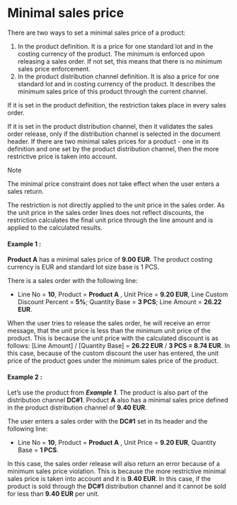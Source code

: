 # Minimal sales price

There are two ways to set a minimal sales price of a product:
 
1.  In the product definition. It is a price for one standard lot and in the costing currency of the product. The minimum is enforced upon releasing a sales order. If not set, this means that there is no minimum sales price enforcement.
2.  In the product distribution channel definition. It is also a price for one standard lot and in costing currency of the product. It describes the minimum sales price of this product through the current channel.

If it is set in the product definition, the restriction takes place in every sales order.
 
If it is set in the product distribution channel, then it validates the sales order release, only if the distribution channel is selected in the document header. If there are two minimal sales prices for a product - one in its definition and one set by the product distribution channel, then the more restrictive price is taken into account.
 
> [!NOTE]
> The minimal price constraint does not take effect when the user enters a sales return.
 
The restriction is not directly applied to the unit price in the sales order. As the unit price in the sales order lines does not reflect discounts, the restriction calculates the final unit price through the line amount and is applied to the calculated results.
 
#### Example 1 :
 
**Product A** has a minimal sales price of **9.00 EUR**. The product costing currency is EUR and standard lot size base is 1 PCS.
 
There is a sales order with the following line:
 
- Line No = **10**, Product = **Product A** , Unit Price = **9.20 EUR**, Line Custom Discount Percent = **5%**; Quantity Base = **3 PCS**; Line Amount = **26.22 EUR**.

When the user tries to release the sales order, he will receive an error message, that the unit price is less than the minimum unit price of the product. This is because the unit price with the calculated discount is as follows: [Line Amount] / [Quantity Base] = **26.22 EUR** / **3 PCS = 8.74 EUR**. In this case, because of the custom discount the user has entered, the unit price of the product goes under the minimum sales price of the product.
 
#### Example 2 :
 
Let’s use the product from ***Example 1***. The product is also part of the distribution channel **DC#1**. Product **A** also has a minimal sales price defined in the product distribution channel of **9.40 EUR**.
 
The user enters a sales order with the **DC#1** set in its header and the following line:
 
- Line No = **10**, Product = **Product A** , Unit Price = **9.20 EUR**, Quantity Base = **1 PCS**.

In this case, the sales order release will also return an error because of a minimum sales price violation. This is because the more restrictive minimal sales price is taken into account and it is **9.40 EUR**. In this case, if the product is sold through the **DC#1** distribution channel and it cannot be sold for less than **9.40 EUR** per unit.
